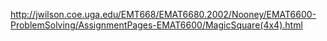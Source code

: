 http://jwilson.coe.uga.edu/EMT668/EMAT6680.2002/Nooney/EMAT6600-ProblemSolving/AssignmentPages-EMAT6600/MagicSquare(4x4).html
